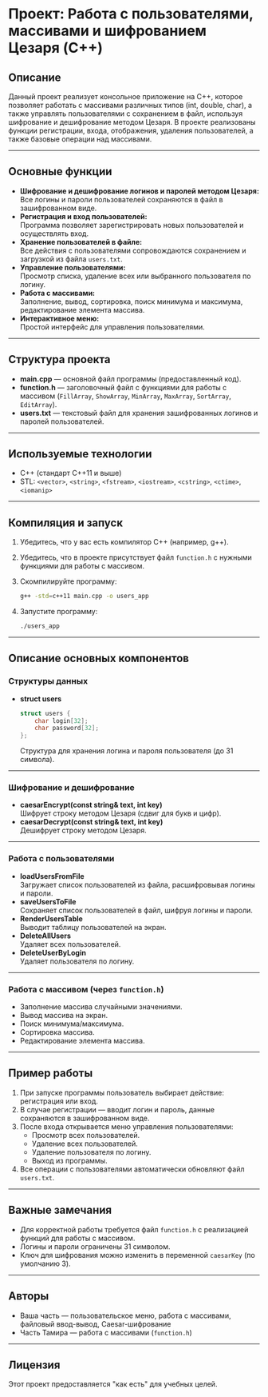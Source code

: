 # Проект: Работа с пользователями, массивами и шифрованием Цезаря (C++)

## Описание

Данный проект реализует консольное приложение на C++, которое позволяет работать с массивами различных типов (int, double, char), а также управлять пользователями с сохранением в файл, используя шифрование и дешифрование методом Цезаря. В проекте реализованы функции регистрации, входа, отображения, удаления пользователей, а также базовые операции над массивами.

---

## Основные функции

- **Шифрование и дешифрование логинов и паролей методом Цезаря:**  
  Все логины и пароли пользователей сохраняются в файл в зашифрованном виде.
- **Регистрация и вход пользователей:**  
  Программа позволяет зарегистрировать новых пользователей и осуществлять вход.
- **Хранение пользователей в файле:**  
  Все действия с пользователями сопровождаются сохранением и загрузкой из файла `users.txt`.
- **Управление пользователями:**  
  Просмотр списка, удаление всех или выбранного пользователя по логину.
- **Работа с массивами:**  
  Заполнение, вывод, сортировка, поиск минимума и максимума, редактирование элемента массива.
- **Интерактивное меню:**  
  Простой интерфейс для управления пользователями.

---

## Структура проекта

- **main.cpp** — основной файл программы (предоставленный код).
- **function.h** — заголовочный файл с функциями для работы с массивом (`FillArray`, `ShowArray`, `MinArray`, `MaxArray`, `SortArray`, `EditArray`).
- **users.txt** — текстовый файл для хранения зашифрованных логинов и паролей пользователей.

---

## Используемые технологии

- C++ (стандарт C++11 и выше)
- STL: `<vector>`, `<string>`, `<fstream>`, `<iostream>`, `<cstring>`, `<ctime>`, `<iomanip>`

---

## Компиляция и запуск

1. Убедитесь, что у вас есть компилятор C++ (например, g++).
2. Убедитесь, что в проекте присутствует файл `function.h` с нужными функциями для работы с массивом.
3. Скомпилируйте программу:

   ```sh
   g++ -std=c++11 main.cpp -o users_app
   ```

4. Запустите программу:

   ```sh
   ./users_app
   ```

---

## Описание основных компонентов

### Структуры данных

- **struct users**
  ```cpp
  struct users {
      char login[32];
      char password[32];
  };
  ```
  Структура для хранения логина и пароля пользователя (до 31 символа).

---

### Шифрование и дешифрование

- **caesarEncrypt(const string& text, int key)**  
  Шифрует строку методом Цезаря (сдвиг для букв и цифр).
- **caesarDecrypt(const string& text, int key)**  
  Дешифрует строку методом Цезаря.

---

### Работа с пользователями

- **loadUsersFromFile**  
  Загружает список пользователей из файла, расшифровывая логины и пароли.
- **saveUsersToFile**  
  Сохраняет список пользователей в файл, шифруя логины и пароли.
- **RenderUsersTable**  
  Выводит таблицу пользователей на экран.
- **DeleteAllUsers**  
  Удаляет всех пользователей.
- **DeleteUserByLogin**  
  Удаляет пользователя по логину.

---

### Работа с массивом (через `function.h`)

- Заполнение массива случайными значениями.
- Вывод массива на экран.
- Поиск минимума/максимума.
- Сортировка массива.
- Редактирование элемента массива.

---

## Пример работы

1. При запуске программы пользователь выбирает действие: регистрация или вход.
2. В случае регистрации — вводит логин и пароль, данные сохраняются в зашифрованном виде.
3. После входа открывается меню управления пользователями:
   - Просмотр всех пользователей.
   - Удаление всех пользователей.
   - Удаление пользователя по логину.
   - Выход из программы.
4. Все операции с пользователями автоматически обновляют файл `users.txt`.

---

## Важные замечания

- Для корректной работы требуется файл `function.h` с реализацией функций для работы с массивом.
- Логины и пароли ограничены 31 символом.
- Ключ для шифрования можно изменить в переменной `caesarKey` (по умолчанию 3).

---

## Авторы

- Ваша часть — пользовательское меню, работа с массивами, файловый ввод-вывод, Caesar-шифрование
- Часть Тамира — работа с массивами (`function.h`)

---

## Лицензия

Этот проект предоставляется "как есть" для учебных целей.
